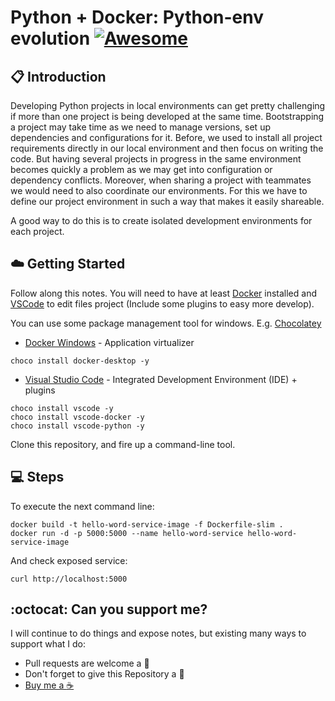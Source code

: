 # Python + Docker: Python-env evolution [![Awesome](https://awesome.re/badge-flat.svg)](https://awesome.re)

## :clipboard: Introduction

Developing Python projects in local environments can get pretty challenging if more than one project is being developed at the same time. Bootstrapping a project may take time as we need to manage versions, set up dependencies and configurations for it. Before, we used to install all project requirements directly in our local environment and then focus on writing the code. But having several projects in progress in the same environment becomes quickly a problem as we may get into configuration or dependency conflicts. Moreover, when sharing a project with teammates we would need to also coordinate our environments. For this we have to define our project environment in such a way that makes it easily shareable. 

A good way to do this is to create isolated development environments for each project.

## :cloud: Getting Started

Follow along this notes. You will need to have at least [Docker](https://www.docker.com/) installed and [VSCode](https://code.visualstudio.com/) to edit files project (Include some plugins to easy more develop). 

You can use some package management tool for windows. E.g. [Chocolatey](https://chocolatey.org/)

*	[Docker Windows](https://www.docker.com) - Application virtualizer

```
choco install docker-desktop -y
```

*	[Visual Studio Code](https://code.visualstudio.com/) - Integrated Development Environment (IDE) + plugins

```
choco install vscode -y
choco install vscode-docker -y
choco install vscode-python -y
```

Clone this repository, and fire up a command-line tool.

## :computer: Steps

To execute the next command line:

```
docker build -t hello-word-service-image -f Dockerfile-slim .
docker run -d -p 5000:5000 --name hello-word-service hello-word-service-image
```

And check exposed service:

```
curl http://localhost:5000
```

## :octocat: Can you support me?

I will continue to do things and expose notes, but existing many ways to support what I do:
* Pull requests are welcome a :dizzy:
* Don't forget to give this Repository a :star2:
* <a href="https://www.buymeacoffee.com/pedringcoding" title="Donate to this content using BuyMeACoffee">Buy me a :coffee:</a>